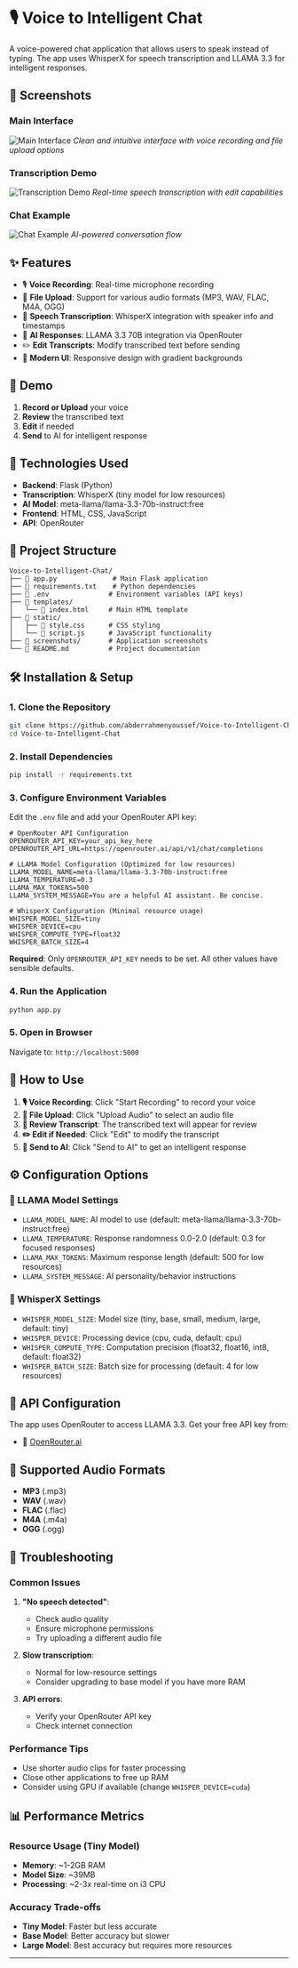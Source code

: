 # 🎙️ Voice to Intelligent Chat

A voice-powered chat application that allows users to speak instead of typing. The app uses WhisperX for speech transcription and LLAMA 3.3 for intelligent responses.

## 📸 Screenshots

### Main Interface
![Main Interface](screenshots/firstinterface.png)
*Clean and intuitive interface with voice recording and file upload options*

### Transcription Demo
![Transcription Demo](screenshots/whenweupload.png)
*Real-time speech transcription with edit capabilities*

### Chat Example
![Chat Example](screenshots/whenweresponse.png)
*AI-powered conversation flow*

## ✨ Features

- 🎙️ **Voice Recording**: Real-time microphone recording
- 📁 **File Upload**: Support for various audio formats (MP3, WAV, FLAC, M4A, OGG)
- 📝 **Speech Transcription**: WhisperX integration with speaker info and timestamps
- 💬 **AI Responses**: LLAMA 3.3 70B integration via OpenRouter
- ✏️ **Edit Transcripts**: Modify transcribed text before sending
- 🎨 **Modern UI**: Responsive design with gradient backgrounds

## 🚀 Demo

1. **Record or Upload** your voice
2. **Review** the transcribed text
3. **Edit** if needed
4. **Send** to AI for intelligent response

## 🔧 Technologies Used

- **Backend**: Flask (Python)
- **Transcription**: WhisperX (tiny model for low resources)
- **AI Model**: meta-llama/llama-3.3-70b-instruct:free
- **Frontend**: HTML, CSS, JavaScript
- **API**: OpenRouter

## 📁 Project Structure

```
Voice-to-Intelligent-Chat/
├── 📄 app.py              # Main Flask application
├── 📄 requirements.txt    # Python dependencies
├── 📄 .env               # Environment variables (API keys)
├── 📁 templates/
│   └── 📄 index.html     # Main HTML template
├── 📁 static/
│   ├── 📄 style.css      # CSS styling
│   └── 📄 script.js      # JavaScript functionality
├── 📁 screenshots/       # Application screenshots
└── 📄 README.md          # Project documentation
```

## 🛠️ Installation & Setup

### 1. Clone the Repository
```bash
git clone https://github.com/abderrahmenyoussef/Voice-to-Intelligent-Chat.git
cd Voice-to-Intelligent-Chat
```

### 2. Install Dependencies
```bash
pip install -r requirements.txt
```

### 3. Configure Environment Variables
   Edit the `.env` file and add your OpenRouter API key:
   ```env
   # OpenRouter API Configuration
   OPENROUTER_API_KEY=your_api_key_here
   OPENROUTER_API_URL=https://openrouter.ai/api/v1/chat/completions

   # LLAMA Model Configuration (Optimized for low resources)
   LLAMA_MODEL_NAME=meta-llama/llama-3.3-70b-instruct:free
   LLAMA_TEMPERATURE=0.3
   LLAMA_MAX_TOKENS=500
   LLAMA_SYSTEM_MESSAGE=You are a helpful AI assistant. Be concise.

   # WhisperX Configuration (Minimal resource usage)
   WHISPER_MODEL_SIZE=tiny
   WHISPER_DEVICE=cpu
   WHISPER_COMPUTE_TYPE=float32
   WHISPER_BATCH_SIZE=4
   ```

   **Required**: Only `OPENROUTER_API_KEY` needs to be set. All other values have sensible defaults.

### 4. Run the Application
```bash
python app.py
```

### 5. Open in Browser
Navigate to: `http://localhost:5000`

## 🎯 How to Use

1. **🎙️ Voice Recording**: Click "Start Recording" to record your voice
2. **📁 File Upload**: Click "Upload Audio" to select an audio file
3. **📝 Review Transcript**: The transcribed text will appear for review
4. **✏️ Edit if Needed**: Click "Edit" to modify the transcript
5. **🚀 Send to AI**: Click "Send to AI" to get an intelligent response

## ⚙️ Configuration Options

### 🤖 LLAMA Model Settings
- `LLAMA_MODEL_NAME`: AI model to use (default: meta-llama/llama-3.3-70b-instruct:free)
- `LLAMA_TEMPERATURE`: Response randomness 0.0-2.0 (default: 0.3 for focused responses)
- `LLAMA_MAX_TOKENS`: Maximum response length (default: 500 for low resources)
- `LLAMA_SYSTEM_MESSAGE`: AI personality/behavior instructions

### 🎤 WhisperX Settings
- `WHISPER_MODEL_SIZE`: Model size (tiny, base, small, medium, large, default: tiny)
- `WHISPER_DEVICE`: Processing device (cpu, cuda, default: cpu)
- `WHISPER_COMPUTE_TYPE`: Computation precision (float32, float16, int8, default: float32)
- `WHISPER_BATCH_SIZE`: Batch size for processing (default: 4 for low resources)

## 🔑 API Configuration

The app uses OpenRouter to access LLAMA 3.3. Get your free API key from:
- 🔗 [OpenRouter.ai](https://openrouter.ai/)

## 🎵 Supported Audio Formats

- **MP3** (.mp3)
- **WAV** (.wav)
- **FLAC** (.flac)
- **M4A** (.m4a)
- **OGG** (.ogg)

## 🐛 Troubleshooting

### Common Issues

1. **"No speech detected"**: 
   - Check audio quality
   - Ensure microphone permissions
   - Try uploading a different audio file

2. **Slow transcription**:
   - Normal for low-resource settings
   - Consider upgrading to base model if you have more RAM

3. **API errors**:
   - Verify your OpenRouter API key
   - Check internet connection

### Performance Tips

- Use shorter audio clips for faster processing
- Close other applications to free up RAM
- Consider using GPU if available (change `WHISPER_DEVICE=cuda`)

## 📊 Performance Metrics

### Resource Usage (Tiny Model)
- **Memory**: ~1-2GB RAM
- **Model Size**: ~39MB
- **Processing**: ~2-3x real-time on i3 CPU

### Accuracy Trade-offs
- **Tiny Model**: Faster but less accurate
- **Base Model**: Better accuracy but slower
- **Large Model**: Best accuracy but requires more resources

---
